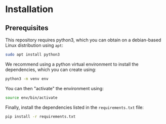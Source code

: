 # Installation

## Prerequisites

This repository requires python3, which you can obtain on a debian-based Linux 
distribution using `apt`:

```bash
sudo apt install python3
```

We recommend using a python virtual environment to install the dependencies, which you 
can create using:

```bash
python3 -m venv env
```

You can then "activate" the environment using:

```bash
source env/bin/activate
```

Finally, install the dependencies listed in the `requirements.txt` file:

```bash
pip install -r requirements.txt
```
